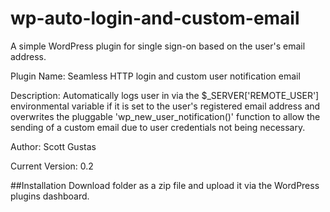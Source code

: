 # wp-auto-login-and-custom-email
A simple WordPress plugin for single sign-on based on the user's email address.

Plugin Name: Seamless HTTP login and custom user notification email

Description: Automatically logs user in via the $_SERVER['REMOTE_USER'] environmental variable if it is set to the user's registered email address and overwrites the pluggable 'wp_new_user_notification()' function to allow the sending of a custom email due to user credentials not being necessary.

Author: Scott Gustas

Current Version: 0.2

##Installation
Download folder as a zip file and upload it via the WordPress plugins dashboard.
